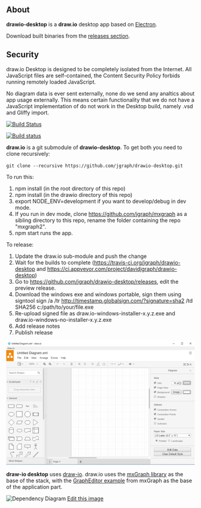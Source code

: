 About
----- 

**drawio-desktop** is a **draw.io** desktop app based on [Electron](https://electronjs.org/).

Download built binaries from the [releases section](https://github.com/jgraph/drawio-desktop/releases).

Security
--------

draw.io Desktop is designed to be completely isolated from the Internet. All JavaScript files are self-contained, the Content Security Policy forbids running remotely loaded JavaScript.

No diagram data is ever sent externally, none do we send any analtics about app usage externally. This means certain functionality that we do not have a JavaScript implementation of do not work in the Desktop build, namely .vsd and Gliffy import.

[![Build Status](https://travis-ci.org/jgraph/drawio-desktop.svg?branch=master)](https://travis-ci.org/jgraph/drawio-desktop)

[![Build status](https://ci.appveyor.com/api/projects/status/e56wdssukquwe7bv?svg=true)](https://ci.appveyor.com/project/davidjgraph/drawio-desktop)

**draw.io** is a git submodule of **drawio-desktop**. To get both you need to clone recursively:

`git clone --recursive https://github.com/jgraph/drawio-desktop.git`

To run this:
1. npm install (in the root directory of this repo)
2. npm install (in the drawio directory of this repo)
3. export NODE_ENV=development if you want to develop/debug in dev mode.
4. If you run in dev mode, clone https://github.com/jgraph/mxgraph as a sibling directory to this repo, rename the folder containing the repo "mxgraph2".
5. npm start runs the app.

To release:
1. Update the draw.io sub-module and push the change
2. Wait for the builds to complete (https://travis-ci.org/jgraph/drawio-desktop and https://ci.appveyor.com/project/davidjgraph/drawio-desktop)
3. Go to https://github.com/jgraph/drawio-desktop/releases, edit the preview release.
4. Download the windows exe and windows portable, sign them using signtool sign /a /tr http://timestamp.globalsign.com/?signature=sha2 /td SHA256 c:/path/to/your/file.exe
5. Re-upload signed file as draw.io-windows-installer-x.y.z.exe and draw.io-windows-no-installer-x.y.z.exe
6. Add release notes
7. Publish release



![draw.io desktop app](screenshot.png)

**draw-io desktop** uses [draw-io](https://github.com/jgraph/drawio). draw.io uses the [mxGraph library](https://github.com/jgraph/mxgraph) as the base of the stack, with the [GraphEditor example](https://github.com/jgraph/mxgraph/tree/master/javascript/examples/grapheditor) from mxGraph as the base of the application part. 

![Dependency Diagram](dependency-diagram.png)
[Edit this image](https://www.draw.io/#Hjgraph%2Fdrawio-desktop%2Fmaster%2Fdependency-diagram.png)
